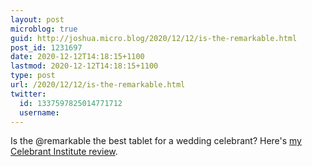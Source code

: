 ```yaml
---
layout: post
microblog: true
guid: http://joshua.micro.blog/2020/12/12/is-the-remarkable.html
post_id: 1231697
date: 2020-12-12T14:18:15+1100
lastmod: 2020-12-12T14:18:15+1100
type: post
url: /2020/12/12/is-the-remarkable.html
twitter:
  id: 1337597825014771712
  username: 
---
```

Is the @remarkable the best tablet for a wedding celebrant? Here's [my Celebrant Institute review](https://celebrant.institute/celebrancy/the-best-tablet-computer-for-celebrants-is-it-the-remarkable/).
